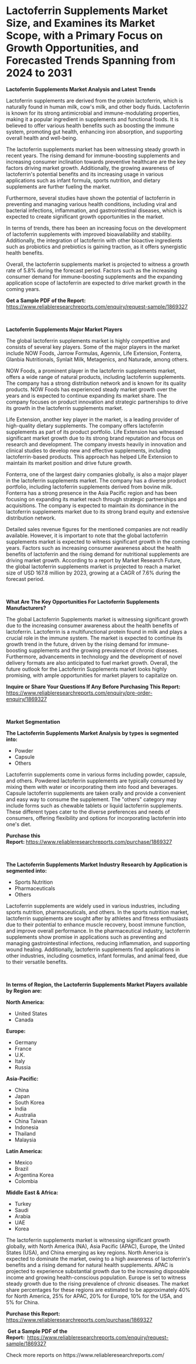 <p><h1>Lactoferrin Supplements Market Size, and Examines its Market Scope, with a Primary Focus on Growth Opportunities, and Forecasted Trends Spanning from 2024 to 2031</h1></p><p><strong>Lactoferrin Supplements Market Analysis and Latest Trends</strong></p>
<p><p>Lactoferrin supplements are derived from the protein lactoferrin, which is naturally found in human milk, cow's milk, and other body fluids. Lactoferrin is known for its strong antimicrobial and immune-modulating properties, making it a popular ingredient in supplements and functional foods. It is believed to offer various health benefits such as boosting the immune system, promoting gut health, enhancing iron absorption, and supporting overall health and well-being.</p><p>The lactoferrin supplements market has been witnessing steady growth in recent years. The rising demand for immune-boosting supplements and increasing consumer inclination towards preventive healthcare are the key factors driving market growth. Additionally, the growing awareness of lactoferrin's potential benefits and its increasing usage in various applications such as infant formula, sports nutrition, and dietary supplements are further fueling the market.</p><p>Furthermore, several studies have shown the potential of lactoferrin in preventing and managing various health conditions, including viral and bacterial infections, inflammation, and gastrointestinal diseases, which is expected to create significant growth opportunities in the market.</p><p>In terms of trends, there has been an increasing focus on the development of lactoferrin supplements with improved bioavailability and stability. Additionally, the integration of lactoferrin with other bioactive ingredients such as probiotics and prebiotics is gaining traction, as it offers synergistic health benefits.</p><p>Overall, the lactoferrin supplements market is projected to witness a growth rate of 5.8% during the forecast period. Factors such as the increasing consumer demand for immune-boosting supplements and the expanding application scope of lactoferrin are expected to drive market growth in the coming years.</p></p>
<p><strong>Get a Sample PDF of the Report:&nbsp;</strong> <a href="https://www.reliableresearchreports.com/enquiry/request-sample/1869327">https://www.reliableresearchreports.com/enquiry/request-sample/1869327</a></p>
<p>&nbsp;</p>
<p><strong>Lactoferrin Supplements Major Market Players</strong></p>
<p><p>The global lactoferrin supplements market is highly competitive and consists of several key players. Some of the major players in the market include NOW Foods, Jarrow Formulas, Agennix, Life Extension, Fonterra, Glanbia Nutritionals, Synlait Milk, Metagenics, and Naturade, among others.</p><p>NOW Foods, a prominent player in the lactoferrin supplements market, offers a wide range of natural products, including lactoferrin supplements. The company has a strong distribution network and is known for its quality products. NOW Foods has experienced steady market growth over the years and is expected to continue expanding its market share. The company focuses on product innovation and strategic partnerships to drive its growth in the lactoferrin supplements market.</p><p>Life Extension, another key player in the market, is a leading provider of high-quality dietary supplements. The company offers lactoferrin supplements as part of its product portfolio. Life Extension has witnessed significant market growth due to its strong brand reputation and focus on research and development. The company invests heavily in innovation and clinical studies to develop new and effective supplements, including lactoferrin-based products. This approach has helped Life Extension to maintain its market position and drive future growth.</p><p>Fonterra, one of the largest dairy companies globally, is also a major player in the lactoferrin supplements market. The company has a diverse product portfolio, including lactoferrin supplements derived from bovine milk. Fonterra has a strong presence in the Asia Pacific region and has been focusing on expanding its market reach through strategic partnerships and acquisitions. The company is expected to maintain its dominance in the lactoferrin supplements market due to its strong brand equity and extensive distribution network.</p><p>Detailed sales revenue figures for the mentioned companies are not readily available. However, it is important to note that the global lactoferrin supplements market is expected to witness significant growth in the coming years. Factors such as increasing consumer awareness about the health benefits of lactoferrin and the rising demand for nutritional supplements are driving market growth. According to a report by Market Research Future, the global lactoferrin supplements market is projected to reach a market size of USD 167.8 million by 2023, growing at a CAGR of 7.6% during the forecast period.</p></p>
<p>&nbsp;</p>
<p><strong>What Are The Key Opportunities For Lactoferrin Supplements Manufacturers?</strong></p>
<p><p>The global Lactoferrin Supplements market is witnessing significant growth due to the increasing consumer awareness about the health benefits of lactoferrin. Lactoferrin is a multifunctional protein found in milk and plays a crucial role in the immune system. The market is expected to continue its growth trend in the future, driven by the rising demand for immune-boosting supplements and the growing prevalence of chronic diseases. Furthermore, advancements in technology and the development of novel delivery formats are also anticipated to fuel market growth. Overall, the future outlook for the Lactoferrin Supplements market looks highly promising, with ample opportunities for market players to capitalize on.</p></p>
<p><strong>Inquire or Share Your Questions If Any Before Purchasing This Report:</strong> <a href="https://www.reliableresearchreports.com/enquiry/pre-order-enquiry/1869327">https://www.reliableresearchreports.com/enquiry/pre-order-enquiry/1869327</a></p>
<p>&nbsp;</p>
<p><strong>Market Segmentation</strong></p>
<p><strong>The Lactoferrin Supplements Market Analysis by types is segmented into:</strong></p>
<p><ul><li>Powder</li><li>Capsule</li><li>Others</li></ul></p>
<p><p>Lactoferrin supplements come in various forms including powder, capsule, and others. Powdered lactoferrin supplements are typically consumed by mixing them with water or incorporating them into food and beverages. Capsule lactoferrin supplements are taken orally and provide a convenient and easy way to consume the supplement. The "others" category may include forms such as chewable tablets or liquid lactoferrin supplements. These different types cater to the diverse preferences and needs of consumers, offering flexibility and options for incorporating lactoferrin into one's diet.</p></p>
<p><strong>Purchase this Report:&nbsp;</strong><a href="https://www.reliableresearchreports.com/purchase/1869327">https://www.reliableresearchreports.com/purchase/1869327</a></p>
<p>&nbsp;</p>
<p><strong>The Lactoferrin Supplements Market Industry Research by Application is segmented into:</strong></p>
<p><ul><li>Sports Nutrition</li><li>Pharmaceuticals</li><li>Others</li></ul></p>
<p><p>Lactoferrin supplements are widely used in various industries, including sports nutrition, pharmaceuticals, and others. In the sports nutrition market, lactoferrin supplements are sought after by athletes and fitness enthusiasts due to their potential to enhance muscle recovery, boost immune function, and improve overall performance. In the pharmaceutical industry, lactoferrin supplements show promise in applications such as preventing and managing gastrointestinal infections, reducing inflammation, and supporting wound healing. Additionally, lactoferrin supplements find applications in other industries, including cosmetics, infant formulas, and animal feed, due to their versatile benefits.</p></p>
<p>&nbsp;</p>
<p><strong>In terms of Region, the Lactoferrin Supplements Market Players available by Region are:</strong></p>
<p>
    <p> <strong> North America: </strong>
        <ul>
            <li>United States</li>
            <li>Canada</li>
        </ul>
        </p> 
    <p> <strong> Europe: </strong>
        <ul>
            <li>Germany</li>
            <li>France</li>
            <li>U.K.</li>
            <li>Italy</li>
            <li>Russia</li>
        </ul>
        </p> 
    <p> <strong> Asia-Pacific: </strong>
        <ul>
            <li>China</li>
            <li>Japan</li>
            <li>South Korea</li>
            <li>India</li>
            <li>Australia</li>
            <li>China Taiwan</li>
            <li>Indonesia</li>
            <li>Thailand</li>
            <li>Malaysia</li>
        </ul>
        </p> 
    <p> <strong> Latin America: </strong>
        <ul>
            <li>Mexico</li>
            <li>Brazil</li>
            <li>Argentina Korea</li>
            <li>Colombia</li>
        </ul>
        </p> 
    <p> <strong> Middle East & Africa: </strong>
        <ul>
            <li>Turkey</li>
            <li>Saudi</li>
            <li>Arabia</li>
            <li>UAE</li>
            <li>Korea</li>
        </ul>
    </p>
    </p>
<p><p>The lactoferrin supplements market is witnessing significant growth globally, with North America (NA), Asia Pacific (APAC), Europe, the United States (USA), and China emerging as key regions. North America is expected to dominate the market, owing to a high awareness of lactoferrin's benefits and a rising demand for natural health supplements. APAC is projected to experience substantial growth due to the increasing disposable income and growing health-conscious population. Europe is set to witness steady growth due to the rising prevalence of chronic diseases. The market share percentages for these regions are estimated to be approximately 40% for North America, 25% for APAC, 20% for Europe, 10% for the USA, and 5% for China.</p></p>
<p><strong>Purchase this Report: </strong><a href="https://www.reliableresearchreports.com/purchase/1869327">https://www.reliableresearchreports.com/purchase/1869327</a></p>
<p>&nbsp;<strong>Get a Sample PDF of the Report:&nbsp;&nbsp;</strong><a href="https://www.reliableresearchreports.com/enquiry/request-sample/1869327">https://www.reliableresearchreports.com/enquiry/request-sample/1869327</a></p>
<p><strong></strong></p>
<p>Check more reports on https://www.reliableresearchreports.com/</p>